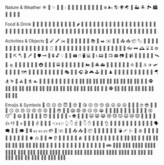 
Nature & Weather
☀️ 🌙 ✨ 🌟 🌈 💧 🌊 🍃 🌸 🌻 🍄 🌲 🌴 🍂 🍁 ❄️ 🌬️ 🌎 🌍 🌏 🌋 🏜️ 🏝️ 🏞️ 🏙️ 🌃 🌌 🌅 🌄

Food & Drink
🍎 🍊 🍋 🍉 🍇 🍓 🍒 🍑 🍍 🥝 🥭 🌶️ 🥕 🥔 🌽 🥦 🍆 🌰 🥜 🍞 🥐 🥯 🥞 🧇 🧀 🍖 🍗 🥩 🥓 🍔 🍟 🍕 🌭 🥪 🌮 🌯 🥗 🍜 🍝 🍣 🍤 🍚 🍛 🥟 🍢 🍡 🍦 🍧 🍨 🍩 🍪 🎂 🍰 🧁 🍬 🍫 🍿 🧂 🍾 🍷 🥂 🍹 🍺 🍻 🍶 🍵 🧉 🧃 🥤

Activities & Objects
🎨 🖌️ 🖍️ ✂️ 📌 📍 📎 📏 📐 📖 📚 📝 ✒️ ✉️ 📨 📩 📤 📥 📦 🏷️ 🎁 🎈 🎉 🎊 🎀 🎁 👑 💎 💍 💄 💅 👚 👕 👖 👗 🩱 👙 👘 👠 👡 👢 👟 🥾 🎩 🧢 🧣 🧤 🧥 🧦 🎒 👜 💼 👝 👛 👓 🕶️ 🕰️ ⌛ ⏳ ⚙️ 🔧 🔨 ⛏️ 🪓 🔪 🗡️ 🔫 🛡️ 🗝️ 🔑 🔒 🔓 💡 🔋 🔌 🖨️ 🖱️ 🖥️ 💻 📱 📞 📟 📠 📺 📻 📷 📸 📹 📼 🔎 🔬 🔭 📡 🛰️ 🚀 🛸 🚁 🚂 🚃 🚄 🚅 🚆 🚇 🚈 🚉 🚌 🚍 🚕 🚗 🚙 🚚 🚛 🚜 🏍️ 🚨 🚔 🚑 🚒 🚏 🚧 🚦 🚥 🚢 ⛵ 🚤 🚣 ⚓ ✈️ 🛩️ 🛫 🛬 💺 🧳 🗺️ 🧭 🗿 🗽 🗼 🏰 🎢 🎠 🎡 🎪 🎭 🎨 🎤 🎧 🎬 🎮 🕹️ 🎲 🧩 ♟️ 🎰 🎱 🎳 🏓 🏸 🏒 🥍 🥋 🥊 🤿 🪂 🏂 ⛷️ 🥅 ⛳ 🎣 🏄 🏊 🤽 🚣 🚴 🚵 🏇 🏃 🚶 💃 🕺 👯 👩‍🎤 🧑‍🎤 🧑‍🎨 🧑‍💻 🧑‍🔬 🧑‍🚀 🧑‍✈️ 🧑‍🔧 🧑‍🚒 👮 👷 🕵️ 🧑‍⚕️ 🧑‍🎓 🧑‍🏫 🧑‍⚖️ 🧑‍🌾 🧑‍🍳 🧑‍🏭 🧑‍💼 🧑‍🔬 🧑‍🎨 🧑‍🚀 🧑‍✈️ 🧑‍🔧 🧑‍🚒 👮 👷 🕵️ 🧑‍⚕️ 🧑‍🎓 🧑‍🏫 🧑‍⚖️ 🧑‍🌾 🧑‍🍳 🧑‍🏭 🧑‍💼

Emojis & Symbols
🙂 🙃 😉 😊 😇 🥰 😍 🤩 😘 😗 😚 😙 😋 😛 😝 😜 🤪 🤨 🧐 🤓 😎 🥸 🤩 🥳 😏 😒 😞 😔 😟 😠 😡 🤬 🤯 😳 🥵 🥶 😱 😨 😰 😥 😢 😭 🥺 😬 😮‍💨 🤥 🤫 🤭 🫢 🤔 🤫 🫠 😵 😴 🤤 😷 🤒 🤕 🤢 🤮 🤧 😈 👿 👹 👺 🤡 👻 💀 👽 👾 🤖 💩 😺 😸 😹 😻 😼 😽 🙀 😿 😾 🙏 🙌 👏 🤝 👍 👎 👊 ✊ 🤛 🤜 🤞 ✌️ 🤟 🤘 🤙 👈 👉 👆 👇 ☝️ 🖕 👇 ✋ 🤚 👋 🖖 👌 🤏 🫱 🫲 🫳 🫴 💪 🦾 🤳 💅 💍 💎 🗣️ 🗨️ 💬 💭 🗯️ 💯 💲 💶 💷 💴 💳 💸 ✉️ 📨 📩 📤 📥 📮 📦 🔔 🔕 📣 📢 💬 💭 💣 🩹 🩺 💊 🩸 💉 🧪 🔬 🧬 🦠 🧫 🧪 🧬 🧫 🧠 🫀 🫁 🦷 🦴 👁️ 👂 👃 👄 👅 👤 👥 🫂 👶 🧒 👦 👧 🧑 👨 👩 🧓 👴 👵 👨‍🦰 👩‍🦰 👱 🧔 👨‍🦳 👩‍🦳 👨‍🦱 👩‍🦱 🧑‍🦱 👨‍🦲 👩‍🦲 🧑‍🦲 💅 💋 🫃 🫄 🫅 👶 🧒 👦 👧 🧑 👨 👩 🧓 👴 👵 👪 👨‍👩‍👦 👨‍👩‍👧 👨‍👩‍👧‍👦 👨‍👩‍👦‍👦 👨‍👩‍👧‍👧 👨‍👨‍👦 👨‍👨‍👧 👨‍👨‍👧‍👦 👨‍👨‍👦‍👦 👨‍👨‍👧‍👧 👩‍👩‍👦 👩‍👩‍👧 👩‍👩‍👧‍👦 👩‍👩‍👦‍👦 👩‍👩‍👧‍👧 👨‍👦 👨‍👦‍👦 👨‍👧 👨‍👧‍👦 👨‍👧‍👧 👩‍👦 👩‍👦‍👦 👩‍👧 👩‍👧‍👦 👩‍👧‍👧